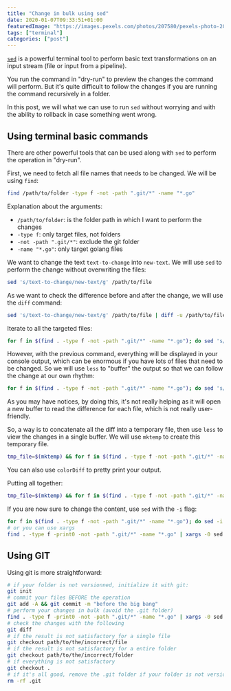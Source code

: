 ```yaml
---
title: "Change in bulk using sed"
date: 2020-01-07T09:33:51+01:00
featuredImage: "https://images.pexels.com/photos/207580/pexels-photo-207580.jpeg?auto=compress&cs=tinysrgb&h=750&w=1260"
tags: ["terminal"]
categories: ["post"]
---
```


[`sed`](https://ss64.com/bash/sed.html) is a powerful terminal tool to perform basic text
transformations on an input stream (file or input from a pipeline).

You run the command in "dry-run" to preview the changes the command will perform. But it's quite
difficult to follow the changes if you are running the command recursively in a folder.

In this post, we will what we can use to run `sed` without worrying and with the ability to rollback
in case something went wrong.

<!--more-->

## Using terminal basic commands

There are other powerful tools that can be used along with `sed` to perform the operation in
"dry-run".

First, we need to fetch all file names that needs to be changed. We will be using `find`:

```bash
find /path/to/folder -type f -not -path ".git/*" -name "*.go"
```

Explanation about the arguments:

- `/path/to/folder`: is the folder path in which I want to perform the changes
- `-type f`: only target files, not folders
- `-not -path ".git/*"`: exclude the git folder
- `-name "*.go"`: only target golang files

We want to change the text `text-to-change` into `new-text`. We will use `sed` to perform the change
without overwriting the files:

```bash
sed 's/text-to-change/new-text/g' /path/to/file
```

As we want to check the difference before and after the change, we will use the `diff` command:

```bash
sed 's/text-to-change/new-text/g' /path/to/file | diff -u /path/to/file
```

Iterate to all the targeted files:

```bash
for f in $(find . -type f -not -path ".git/*" -name "*.go"); do sed 's/text-to-change/new-text/g' $f | diff -u $f -; done
```

However, with the previous command, everything will be displayed in your console output, which can
be enormous if you have lots of files that need to be changed. So we will use `less` to "buffer" the
output so that we can follow the change at our own rhythm:

```bash
for f in $(find . -type f -not -path ".git/*" -name "*.go"); do sed 's/text-to-change/new-text/g' $f | diff -u $f - | less; done
```

As you may have notices, by doing this, it's not really helping as it will open a new buffer to read
the difference for each file, which is not really user-friendly.

So, a way is to concatenate all the diff into a temporary file, then use `less` to view the changes
in a single buffer. We will use `mktemp` to create this temporary file.

```bash
tmp_file=$(mktemp) && for f in $(find . -type f -not -path ".git/*" -name "*.go"); do sed 's/text-to-change/new-text/g' $f | diff -u $f - >> $tmp_file; done && less $tmp_file && rm $tmp_file
```

You can also use `colorDiff` to pretty print your output.

Putting all together:

```bash
tmp_file=$(mktemp) && for f in $(find . -type f -not -path ".git/*" -name "*.go"); do sed 's/text-to-change/new-text/g' $f | diff -u $f - >> $tmp_file; done && cat $tmp_file | colordiff | less && rm $tmp_file
```

If you are now sure to change the content, use `sed` with the `-i` flag:

```bash
for f in $(find . -type f -not -path ".git/*" -name "*.go"); do sed -i 's/text-to-change/new-text/g' $f; done
# or you can use xargs
find . -type f -print0 -not -path ".git/*" -name "*.go" | xargs -0 sed -i 's/text-to-change/new-text/g'
```


## Using GIT

Using git is more straightforward:

```bash
# if your folder is not versionned, initialize it with git:
git init
# commit your files BEFORE the operation
git add -A && git commit -m "before the big bang"
# perform your changes in bulk (avoid the .git folder)
find . -type f -print0 -not -path ".git/*" -name "*.go" | xargs -0 sed -i 's/text-to-change/new-text/g'
# check the changes with the following
git diff
# if the result is not satisfactory for a single file
git checkout path/to/the/incorrect/file
# if the result is not satisfactory for a entire folder
git checkout path/to/the/incorrect/folder
# if everything is not satisfactory
git checkout .
# if it's all good, remove the .git folder if your folder is not versionned
rm -rf .git
```
